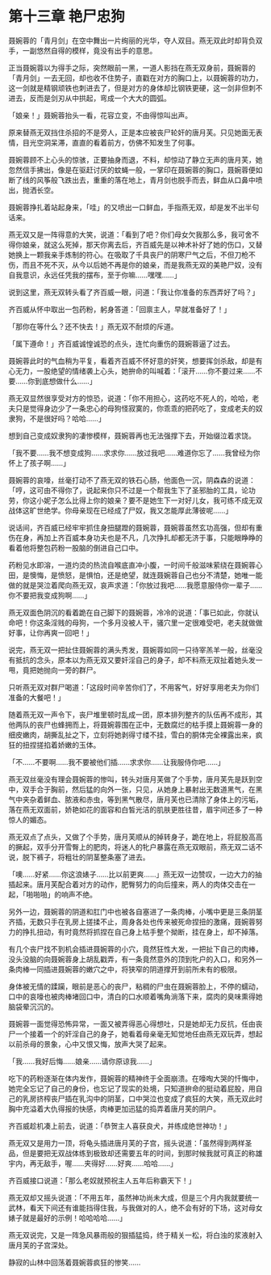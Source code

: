 # 第十三章 艳尸忠狗

聂婉蓉的「青月剑」在空中舞出一片绚丽的光华，夺人双目。燕无双此时却背负双手，一副悠然自得的模样，竟没有出手的意思。

正当聂婉蓉以为得手之际，突然眼前一黑，一道人影挡在燕无双身前，聂婉蓉的「青月剑」一去无回，却也收不住势子，直戳在对方的胸口上，以聂婉蓉的功力，这一剑就是精钢顽铁也刺进去了，但是对方的身体却比钢铁更硬，这一剑非但刺不进去，反而是剑刃从中拱起，弯成一个大大的圆弧。

「娘亲！」聂婉蓉抬头一看，花容立变，不由得惊叫出声。

原来替燕无双挡住杀招的不是旁人，正是本应被丧尸轮奸的唐月芙。只见她面无表情，目光空洞呆滞，直直的看着前方，仿佛不知发生了何事。

聂婉蓉顾不上心头的惊骇，正要抽身而退，不料，却惊动了静立无声的唐月芙，她忽然信手拂出，像是在驱赶讨厌的蚊蝇一般，一掌印在聂婉蓉的胸口，聂婉蓉便如断了线的风筝般飞跌出去，重重的落在地上，青月剑也脱手而去，鲜血从口鼻中喷出，抛洒长空。

聂婉蓉挣扎着站起身来，「哇」的又喷出一口鲜血，手指燕无双，却是发不出半句话来。

燕无双又是一阵得意的大笑，说道：「看到了吧？你们母女欠我那么多，我可舍不得你娘亲，就这么死掉，那天你离去后，齐百威先是以神术补好了她的伤口，又替她换上一颗我亲手炼制的符心。在吸取了千具丧尸的阴寒尸气之后，不但刀枪不伤，而且不死不灭，从今以后她不再是你的娘亲，而是我燕无双的美艳尸奴，没有自我意识，永远任凭我的摆布，至于你嘛……嘿嘿……」

说到这里，燕无双转头看了齐百威一眼，问道：「我让你准备的东西弄好了吗？」

齐百威从怀中取出一包药粉，躬身答道：「回禀主人，早就准备好了！」

「那你在等什么？还不快去！」燕无双不耐烦的斥道。

「属下遵命！」齐百威诚惶诚恐的点头，连忙向重伤的聂婉蓉逼了过去。

聂婉蓉此时的气血稍为平复，看着齐百威不怀好意的奸笑，想要挥剑杀敌，却是有心无力，一股绝望的情绪袭上心头，她拚命的叫喊着：「滚开……你不要过来……不要……你到底想做什么……」

燕无双显然很享受对方的惊恐，说道：「你不用担心，这药吃不死人的，哈哈，老夫只是觉得身边少了一条忠心的母狗怪寂寞的，你乖乖的把药吃了，变成老夫的奴隶狗，不是很好吗？哈哈……」

想到自己变成奴隶狗的凄惨模样，聂婉蓉再也无法强撑下去，开始缀泣着求饶。

「我不要……我不想变成狗……求求你……放过我吧……难道你忘了……我曾经为你怀上了孩子啊……」

聂婉蓉的哀嚎，丝毫打动不了燕无双的铁石心肠，他面色一沉，阴森森的说道：「哼，这可由不得你了，说起来你只不过是一个帮我生下了圣邪胎的工具，论功劳，你这小妮子怎么比得上你的娘亲？要不是她生下一对好儿女，我可练不成无双战体这旷世绝学。你母亲现在已经成了尸奴，我又怎能厚此薄彼呢……」

说话间，齐百威已经牢牢抓住身扭腿蹬的聂婉蓉，聂婉蓉虽然玄功高强，但却有重伤在身，再加上齐百威本身功夫也是不凡，几次挣扎却都无济于事，只能眼睁睁的看着他将整包药粉一股脑的倒进自己口中。

药粉见水即溶，一道灼烫的热流自喉底直冲小腹，一时间千般滋味萦绕在聂婉蓉心田，是懊悔，是愤怒，是惧怕，还是绝望，就连聂婉蓉自己也分不清楚，她唯一能做的就是哭泣着爬向燕无双，哀声求道：「你放过我吧……我愿意服侍你一辈子……你不要把我变成狗啊……」

燕无双面色阴沉的看着跪在自己脚下的聂婉蓉，冷冷的说道：「事已如此，你就认命吧！你这条淫贱的母狗，一个多月没被人干，骚穴里一定很难受吧，老夫就做做好事，让你再爽一回吧！」

说完，燕无双一把扯住聂婉蓉的满头秀发，聂婉蓉如同一只待宰羔羊一般，丝毫没有抵抗的念头，原本以为燕无双又要奸淫自己的身子，却不料燕无双扯着她头发一甩，竟把她抛向一旁的群尸。

只听燕无双对群尸喝道：「这段时间辛苦你们了，不用客气，好好享用老夫为你们准备的大餐吧！」

随着燕无双一声令下，丧尸堆里顿时乱成一团，原本排列整齐的队伍再不成形，其他两队的丧尸也蜂拥而上，将聂婉蓉围在正中，无数腐烂的枯手摸上聂婉蓉一身的细皮嫩肉，胡撕乱扯之下，立刻将她剥得寸缕不挂，雪白的胴体完全裸露出来，疯狂的扭捏搓掐着娇嫩的玉体。

「不……不要啊……我不要被他们插……求求你……让我服侍你吧……」

燕无双丝毫没有理会聂婉蓉的惨叫，转头对唐月芙做了个手势，唐月芙先是跃到空中，双手合于胸前，然后猛的向外一张，只见，从她身上暴射出无数道黑气，在黑气中夹杂着鲜血、脓液和赤虫，等到黑气散尽，唐月芙也已清除了身体上的污垢，落在燕无双面前，娇艳如花的面容和白皙光洁的肌肤更胜往昔，眉宇间还多了一种惊人的媚态。

燕无双点了点头，又做了个手势，唐月芙顺从的掉转身子，跪在地上，将屁股高高的撅起，双手分开雪臀上的肥肉，将迷人的牝户暴露在燕无双眼前，燕无双二话不说，脱下裤子，将粗壮的阴茎整条塞了进去。

「噢……好紧……你这浪婊子……比以前更爽……」燕无双一边赞叹，一边大力的抽插起来。唐月芙配合着对方的动作，肥臀努力的向后撞来，两人的肉体交击在一起，「啪啪啪」的响声不绝。

另外一边，聂婉蓉的阴道和肛门中也被各自塞进了一条肉棒，小嘴中更是三条阴茎齐插，无数只手在乳房上搓揉不止，周身各处也传来被死命捏扭的激痛，聂婉蓉努力的挣扎扭动，有时竟然将抓捏在自己身上枯手整个拗断，挂在身上，却不掉落。

有几个丧尸找不到机会插进聂婉蓉的小穴，竟然狂性大发，一把扯下自己的肉棒，没头没脑的向聂婉蓉身上胡乱戳弄，有一条竟然意外的顶到牝户的入口，和另外一条肉棒一同插进聂婉蓉的嫩穴之中，将狭窄的阴道撑开到前所未有的极限。

身体被无情的蹂躏，眼前是恶心的丧尸，粘稠的尸虫在聂婉蓉脸上，不停的蠕动，口中的哀嚎也被肉棒堵回口中，清白的口水顺着嘴角淌落下来，腐肉的臭味熏得她脑袋晕沉沉的。

聂婉蓉一面觉得恐怖异常，一面又被弄得恶心得想吐，只是她却无力反抗，任由丧尸一个接着一个的奸淫自己的身子，她看着母亲毫无知觉地任由燕无双玩弄，想起以前杀母的景象，心中又恨又悔，放声大哭了起来。

「我……我好后悔……娘亲……请你原谅我……」

吃下的药粉逐渐在体内发作，聂婉蓉的精神终于全面崩溃。在嚎啕大哭的忏悔中，她完全忘记了自己的身份，也忘记了现实的处境，只知道拚命的挺动着屁股，用自己的乳房挤榨丧尸插在乳沟中的阴茎，口中哭泣也变成了疯狂的大笑，燕无双此时胸中充溢着大仇得报的快感，肉棒更加迅猛的捣弄着唐月芙的阴户。

齐百威趁机凑上前去，说道：「恭贺主人喜获良犬，并练成绝世神功！」

燕无双又是用力一顶，将龟头插进唐月芙的子宫，摇头说道：「虽然得到两样圣品，但是要把无双战体练到极致却还需要五年的时间，到那时候我就可真正的称雄宇内，再无敌手，喔……夹得好……好爽……哈哈……」

齐百威接口说道：「那么老奴就预祝主人五年后称霸天下！」

燕无双却又摇头说道：「不用五年，虽然神功尚未大成，但是三个月内我就要统一武林，看天下间还有谁能挡得住我，与我做对的人，绝不会有好的下场，这对母女婊子就是最好的示例！哈哈哈哈……」

燕无双说完，又是一阵急风暴雨般的狠插猛捣，终于精关一松，将白浊的浆液射入唐月芙的子宫深处。

静寂的山林中回荡着聂婉蓉疯狂的惨笑……

